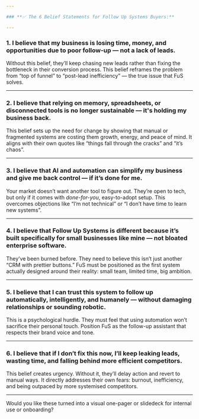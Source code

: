 ```yaml
---

### **✅ The 6 Belief Statements for Follow Up Systems Buyers:**

---
```


### **1\. I believe that my business is losing time, money, and opportunities due to poor follow-up — not a lack of leads.**

Without this belief, they’ll keep chasing new leads rather than fixing the bottleneck in their conversion process. This belief reframes the problem from “top of funnel” to “post-lead inefficiency” — the true issue that FuS solves.

---

### **2\. I believe that relying on memory, spreadsheets, or disconnected tools is no longer sustainable — it's holding my business back.**

This belief sets up the need for change by showing that manual or fragmented systems are costing them growth, energy, and peace of mind. It aligns with their own quotes like “things fall through the cracks” and “it’s chaos”.

---

### **3\. I believe that AI and automation can simplify my business and give me back control — if it’s done for me.**

Your market doesn’t want another tool to figure out. They’re open to tech, but only if it comes with *done-for-you*, easy-to-adopt setup. This overcomes objections like “I’m not technical” or “I don’t have time to learn new systems”.

---

### **4\. I believe that Follow Up Systems is different because it’s built specifically for small businesses like mine — not bloated enterprise software.**

They’ve been burned before. They need to believe this isn’t just another “CRM with prettier buttons.” FuS must be positioned as the first system actually designed around their reality: small team, limited time, big ambition.

---

### **5\. I believe that I can trust this system to follow up automatically, intelligently, and humanely — without damaging relationships or sounding robotic.**

This is a psychological hurdle. They must feel that using automation won’t sacrifice their personal touch. Position FuS as the follow-up assistant that respects their brand voice and tone.

---

### **6\. I believe that if I don’t fix this now, I’ll keep leaking leads, wasting time, and falling behind more efficient competitors.**

This belief creates urgency. Without it, they’ll delay action and revert to manual ways. It directly addresses their own fears: burnout, inefficiency, and being outpaced by more systemised competitors.

---

Would you like these turned into a visual one-pager or slidedeck for internal use or onboarding?

